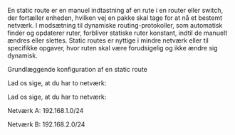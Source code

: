 <p>  En static route er en manuel indtastning af en rute i en router eller switch, der fortæller enheden, hvilken vej en pakke skal tage for at nå et bestemt netværk. I modsætning til dynamiske routing-protokoller, som automatisk finder og opdaterer ruter, forbliver statiske ruter konstant, indtil de manuelt ændres eller slettes. Static routes er nyttige i mindre netværk eller til specifikke opgaver, hvor ruten skal være forudsigelig og ikke ændre sig dynamisk. </p>

<h> Grundlæggende konfiguration af en static route </h>

<p> Lad os sige, at du har to netværk: </p>

<p> Lad os sige, at du har to netværk: </p>

<p> Netværk A: 192.168.1.0/24 </p>

<p> Netværk B: 192.168.2.0/24 </p>

<p> </p>
<h></h>


